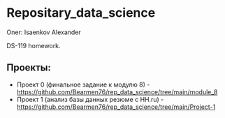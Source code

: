 # Repositary_data_science
Oner: Isaenkov Alexander

DS-119 homework.
## Проекты:
* Проект 0 (финальное задание к модулю 8) - https://github.com/Bearmen76/rep_data_science/tree/main/module_8
* Проект 1 (анализ базы данных резюме с HH.ru) - https://github.com/Bearmen76/rep_data_science/tree/main/Project-1


